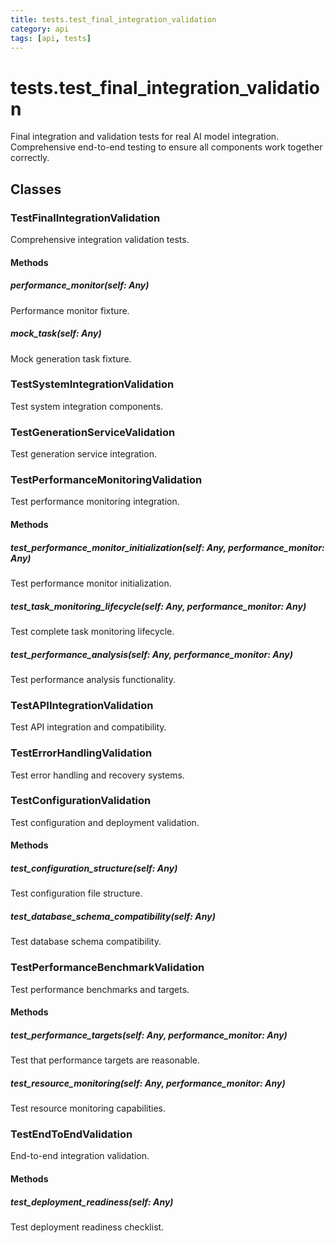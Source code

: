 ```yaml
---
title: tests.test_final_integration_validation
category: api
tags: [api, tests]
---
```


# tests.test_final_integration_validation

Final integration and validation tests for real AI model integration.
Comprehensive end-to-end testing to ensure all components work together correctly.

## Classes

### TestFinalIntegrationValidation

Comprehensive integration validation tests.

#### Methods

##### performance_monitor(self: Any)

Performance monitor fixture.

##### mock_task(self: Any)

Mock generation task fixture.

### TestSystemIntegrationValidation

Test system integration components.

### TestGenerationServiceValidation

Test generation service integration.

### TestPerformanceMonitoringValidation

Test performance monitoring integration.

#### Methods

##### test_performance_monitor_initialization(self: Any, performance_monitor: Any)

Test performance monitor initialization.

##### test_task_monitoring_lifecycle(self: Any, performance_monitor: Any)

Test complete task monitoring lifecycle.

##### test_performance_analysis(self: Any, performance_monitor: Any)

Test performance analysis functionality.

### TestAPIIntegrationValidation

Test API integration and compatibility.

### TestErrorHandlingValidation

Test error handling and recovery systems.

### TestConfigurationValidation

Test configuration and deployment validation.

#### Methods

##### test_configuration_structure(self: Any)

Test configuration file structure.

##### test_database_schema_compatibility(self: Any)

Test database schema compatibility.

### TestPerformanceBenchmarkValidation

Test performance benchmarks and targets.

#### Methods

##### test_performance_targets(self: Any, performance_monitor: Any)

Test that performance targets are reasonable.

##### test_resource_monitoring(self: Any, performance_monitor: Any)

Test resource monitoring capabilities.

### TestEndToEndValidation

End-to-end integration validation.

#### Methods

##### test_deployment_readiness(self: Any)

Test deployment readiness checklist.

